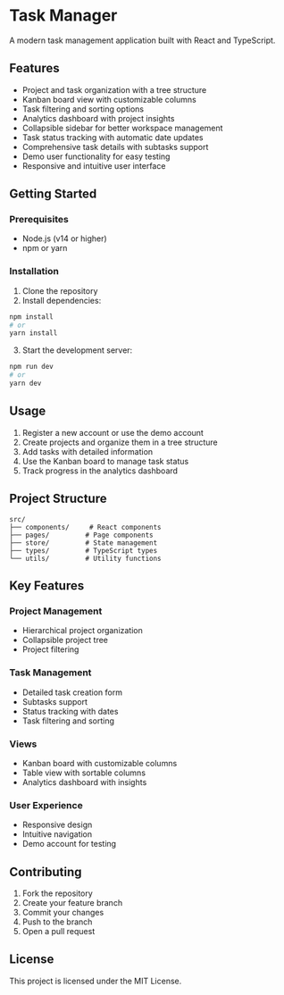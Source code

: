# Task Manager

A modern task management application built with React and TypeScript.

## Features

- Project and task organization with a tree structure
- Kanban board view with customizable columns
- Task filtering and sorting options
- Analytics dashboard with project insights
- Collapsible sidebar for better workspace management
- Task status tracking with automatic date updates
- Comprehensive task details with subtasks support
- Demo user functionality for easy testing
- Responsive and intuitive user interface

## Getting Started

### Prerequisites

- Node.js (v14 or higher)
- npm or yarn

### Installation

1. Clone the repository
2. Install dependencies:
```bash
npm install
# or
yarn install
```

3. Start the development server:
```bash
npm run dev
# or
yarn dev
```

## Usage

1. Register a new account or use the demo account
2. Create projects and organize them in a tree structure
3. Add tasks with detailed information
4. Use the Kanban board to manage task status
5. Track progress in the analytics dashboard

## Project Structure

```
src/
├── components/     # React components
├── pages/         # Page components
├── store/         # State management
├── types/         # TypeScript types
└── utils/         # Utility functions
```

## Key Features

### Project Management
- Hierarchical project organization
- Collapsible project tree
- Project filtering

### Task Management
- Detailed task creation form
- Subtasks support
- Status tracking with dates
- Task filtering and sorting

### Views
- Kanban board with customizable columns
- Table view with sortable columns
- Analytics dashboard with insights

### User Experience
- Responsive design
- Intuitive navigation
- Demo account for testing

## Contributing

1. Fork the repository
2. Create your feature branch
3. Commit your changes
4. Push to the branch
5. Open a pull request

## License

This project is licensed under the MIT License.